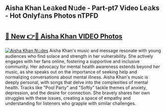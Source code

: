 ## Aisha Khan Le𝚊ked N𝚞de - Part-pt7 Video Le𝚊ks - Hot Onlyf𝚊ns Photos nTPFD

# <h2><a href="http://ac54279.deff.icu/?id=Aisha+Khan">🔗 New 👉🔴 Aisha Khan VIDEO Photos</a></h2>

[![Aisha Khan N𝚞des](https://i.imgur.com/rIISA9y.gif)](http://ac54279.deff.icu/?id=Aisha+Khan)
Aisha Khan's music and message resonate with young audiences who find solace and strength in her vulnerability. She actively engages with her fans online, fostering a supportive and inclusive community. Her advocacy for mental health awareness extends beyond her music, as she speaks out on the importance of seeking help and normalizing conversations about mental illness. Aisha Khan's music is deeply personal, with songs that delve into the complexities of mental health. Tracks like "Pool Party" and "Softly" tackle themes of anxiety, depression, and the desire for connection. She bravely shares her own struggles with these issues, creating a space of empathy and understanding for listeners who grapple with similar challenges.
